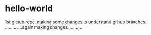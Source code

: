 # hello-world
1st github repo.
making some changes to understand github branches. 
..............again making changes............
